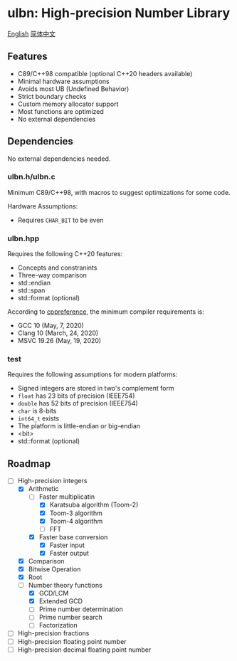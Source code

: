 # ulbn: High-precision Number Library

[English](./README.md) [简体中文](./README_zh_CN.md)

## Features

- C89/C++98 compatible (optional C++20 headers available)
- Minimal hardware assumptions
- Avoids most UB (Undefined Behavior)
- Strict boundary checks
- Custom memory allocator support
- Most functions are optimized
- No external dependencies

## Dependencies

No external dependencies needed.

### ulbn.h/ulbn.c

Minimum C89/C++98, with macros to suggest optimizations for some code.

Hardware Assumptions:

- Requires `CHAR_BIT` to be even

### ulbn.hpp

Requires the following C++20 features:

- Concepts and constranints
- Three-way comparison
- std::endian
- std::span
- std::format (optional)

According to [cppreference](https://en.cppreference.com/), the minimum compiler requirements is:
- GCC 10 (May, 7, 2020)
- Clang 10 (March, 24, 2020)
- MSVC 19.26 (May, 19, 2020)

### test

Requires the following assumptions for modern platforms:

- Signed integers are stored in two's complement form
- `float` has 23 bits of precision (IEEE754)
- `double` has 52 bits of precision (IEEE754)
- `char` is 8-bits
- `int64_t` exists
- The platform is little-endian or big-endian
- \<bit\>
- std::format (optional)

## Roadmap

- [ ] High-precision integers
  - [x] Arithmetic
    - [ ] Faster multiplicatin
      - [x] Karatsuba algorithm (Toom-2)
      - [x] Toom-3 algorithm
      - [x] Toom-4 algorithm
      - [ ] FFT
    - [x] Faster base conversion
      - [x] Faster input
      - [x] Faster output
  - [x] Comparison
  - [x] Bitwise Operation
  - [x] Root
  - [ ] Number theory functions
    - [x] GCD/LCM
    - [x] Extended GCD
    - [ ] Prime number determination
    - [ ] Prime number search
    - [ ] Factorization
- [ ] High-precision fractions
- [ ] High-precision floating point number
- [ ] High-precision decimal floating point number